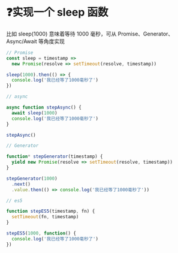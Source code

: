 # :question:实现一个 sleep 函数

比如 sleep(1000) 意味着等待 1000 毫秒，可从 Promise、Generator、Async/Await 等角度实现

```js
// Promise
const sleep = timestamp =>
  new Promise(resolve => setTimeout(resolve, timestamp))

sleep(1000).then(() => {
  console.log('我已经等了1000毫秒了')
})

// async

async function stepAsync() {
  await sleep(1000)
  console.log('我已经等了1000毫秒了')
}

stepAsync()

// Generator

function* stepGenerator(timestamp) {
  yield new Promise(resolve => setTimeout(resolve, timestamp))
}

stepGenerator(1000)
  .next()
  .value.then(() => console.log('我已经等了1000毫秒了'))

// es5

function stepES5(timestamp, fn) {
  setTimeout(fn, timestamp)
}

stepES5(1000, function() {
  console.log('我已经等了1000毫秒了')
})
```
